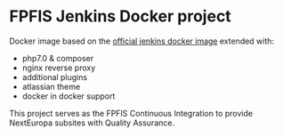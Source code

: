# FPFIS Jenkins Docker project

Docker image based on the [official jenkins docker image](https://github.com/jenkinsci/docker) extended with:
- php7.0 & composer
- nginx reverse proxy
- additional plugins
- atlassian theme
- docker in docker support

This project serves as the FPFIS Continuous Integration to provide NextEuropa subsites with Quality Assurance.
